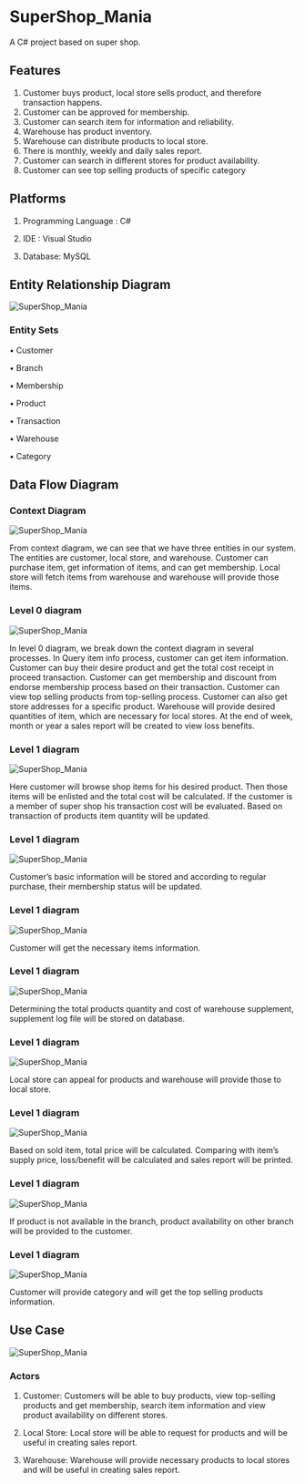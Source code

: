 # SuperShop_Mania
A C# project based on super shop.

## Features

1.	Customer buys product, local store sells product, and therefore transaction happens.
2.	Customer can be approved for membership.
3.	Customer can search item for information and reliability.
4.	Warehouse has product inventory.
5.	Warehouse can distribute products to local store.
6.	There is monthly, weekly and daily sales report.
7.	Customer can search in different stores for product availability.
8.	Customer can see top selling products of specific category

## Platforms

1.	Programming Language :  C#

2.	IDE :  Visual Studio

3.	Database:  MySQL

## Entity Relationship Diagram

![SuperShop_Mania](Images/ERD.jpg)

### Entity Sets

•	Customer

•	Branch

•	Membership

•	Product

•	Transaction

•	Warehouse

•	Category

## Data Flow Diagram

### Context Diagram

![SuperShop_Mania](Images/Context_Diagram.jpg)

From context diagram, we can see that we have three entities in our system. The entities are customer, local store, and warehouse. Customer can purchase item, get information of items, and can get membership. Local store will fetch items from warehouse and warehouse will provide those items.


### Level 0 diagram
        
![SuperShop_Mania](Images/Level_0_Diagram.jpg)

In level 0 diagram, we break down the context diagram in several processes. In Query item info process, customer can get item information. Customer can buy their desire product and get the total cost receipt in proceed transaction. Customer can get membership and discount from endorse membership process based on their transaction. Customer can view top selling products from top-selling process. Customer can also get store addresses for a specific product.  Warehouse will provide desired quantities of item, which are necessary for local stores. At the end of week, month or year a sales report will be created to view loss benefits.

### Level 1 diagram

![SuperShop_Mania](Images/Level_1_Diagram.jpg)

Here customer will browse shop items for his desired product. Then those items will be enlisted and the total cost will be calculated. If the customer is a member of super shop his transaction cost will be evaluated. Based on transaction of products item quantity will be updated.

### Level 1 diagram

![SuperShop_Mania](Images/Level_1_Diagram_2.jpg)

Customer’s basic information will be stored and according to regular purchase, their membership status will be updated.

### Level 1 diagram

![SuperShop_Mania](Images/Level_1_Diagram_3.jpg)

Customer will get the necessary items information. 

### Level 1 diagram

![SuperShop_Mania](Images/Level_1_Diagram_4.jpg)

Determining the total products quantity and cost of warehouse supplement, supplement log file will be stored on database.

### Level 1 diagram

![SuperShop_Mania](Images/Level_1_Diagram_5.jpg)

Local store can appeal for products and warehouse will provide those to local store.

### Level 1 diagram

![SuperShop_Mania](Images/Level_1_Diagram_6.jpg)

Based on sold item, total price will be calculated. Comparing with item’s supply price, loss/benefit will be calculated and sales report will be printed. 

### Level 1 diagram

![SuperShop_Mania](Images/Level_1_Diagram_7.jpg)

If product is not available in the branch, product availability on other branch will be provided to the customer.

### Level 1 diagram

![SuperShop_Mania](Images/Level_1_Diagram_8.jpg)

Customer will provide category and will get the top selling products information.

## Use Case

![SuperShop_Mania](Images/Use_Case.jpg)

### Actors

1. Customer: 
Customers will be able to buy products, view top-selling products and get membership, search item information and view product availability on different stores.

2. Local Store:
Local store will be able to request for products and will be useful in creating sales report.

3. Warehouse:
Warehouse will provide necessary products to local stores and will be useful in creating sales report. 



